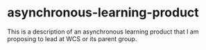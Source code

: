 # asynchronous-learning-product
This is a description of an asynchronous learning product that I am proposing to lead at WCS or its parent group.
